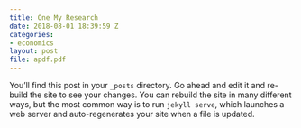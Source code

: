 ```yaml
---
title: One My Research
date: 2018-08-01 18:39:59 Z
categories:
- economics
layout: post
file: apdf.pdf
---
```


You’ll find this post in your `_posts` directory. Go ahead and edit it and re-build the site to see your changes. You can rebuild the site in many different ways, but the most common way is to run `jekyll serve`, which launches a web server and auto-regenerates your site when a file is updated.

[jekyll-gh]:   https://github.com/jekyll/jekyll
[jekyll-talk]: https://talk.jekyllrb.com/
